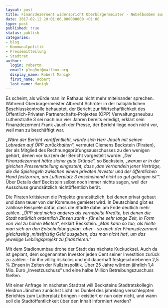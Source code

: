 ```yaml
---
layout: post
title: Finanzdezernent widerspricht Oberbürgermeister - Nebelbomben aus dem Rathaus
date: 2017-02-12 20:01:06.000000000 +01:00
type: post
published: true
status: publish
categories:
- blog
- Kommunalpolitik
- Pressemitteilung
- Stadtrat
author:
  login: robertm
  email: p1ng0ut@mailbox.org
  display_name: Robert Manigk
  first_name: Robert
  last_name: Manigk
---
```

Es scheint, als würde man im Rathaus nicht mehr miteinander sprechen. Während Oberbürgermeister Albrecht Schröter in der halbjährlichen Beschlusskontrolle behauptet, der Bericht zur Wirtschaftlichkeit des Öffentlich-Privaten Partnerschafts-Projektes (ÖPP) Verwaltungsneubau Lutherstraße 3 sei nach nur vier Jahren bereits erledigt, erklärt sein Finanzdezernent Frank Jauch der Presse, der Bericht liege noch nicht vor, weil man zu beschäftigt war.

„_Wäre der Bericht veröffentlicht, würde sich Herr Jauch mit seinen Lobreden auf ÖPP zurückhalten_“, vermutet Clemens Beckstein (Piraten), der als Mitglied des Rechnungsprüfungsausschusses zu den wenigen gehört, denen vor kurzem der Bericht vorgestellt wurde: „_Der Finanzdezernent hätte sicher gute Gründe_“, so Beckstein, „_warum er in der gleichen Pressemitteilung eingesteht, dass ‚das Verhandeln jener Verträge, die die Spielregeln zwischen einem privaten Investor und der öffentlichen Hand festzurren, am Lutherplatz 3 anscheinend nicht so gut gelungen ist_‘“. Über Details darf Beckstein selbst noch immer nichts sagen, weil der Ausschuss grundsätzlich nichtöffentlich berät.

Die Piraten kritisieren die Projekte grundsätzlich, bei denen privat gebaut und dann teuer von der Kommune gemietet wird. In Deutschland gibt es zahllose Beispiele dafür, dass die Städte dabei am Ende deutlich mehr zahlen. „_ÖPP sind nichts anderes als vernebelte Kredite, bei denen die Stadt natürlich ordentlich Zinsen zahlt - für eine sehr lange Zeit, in Form von viel zu hohen Mieten_“, erklärt Beckstein. „_Man kann so tun, als hielte man sich an den Entschuldungsplan, aber - so auch der Finanzdezernent - gleichzeitig ‚mittelfristig Geld ausgeben, das man nicht hat‘, um das jeweilige Lieblingsprojekt zu finanzieren._“

Mit dem Stadionumbau drohe der Stadt das nächste Kuckucksei. Auch da ist geplant, dem soge­nannten Investor jeden Cent seiner Investition zurück zu zahlen - für ihn völlig risikolos und mit dauerhaft festgeschriebenen 2,5 % Zinsen in Zeiten der Nullzinspolitik. Über 25 Jahre würden jähr­lich 1,4 Mio. Euro „Investzuschuss“ und eine halbe Million Betreibungszuschuss fließen.

Mit einer Anfrage im nächsten Stadtrat will Becksteins Stadtratskollegin Heidrun Jänchen zunächst Licht ins Dunkel des jahrelang verschleppten Berichtes zum Lutherplatz bringen - existiert er nun oder nicht, und wann soll die Stadtöffentlichkeit über den Inhalt informiert werden?
